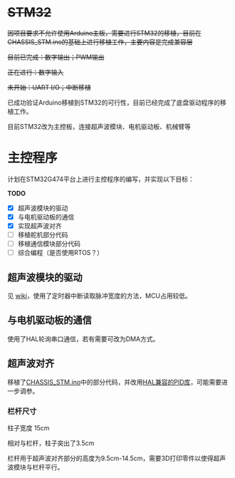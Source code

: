 # ~~STM32~~
~~因项目要求不允许使用Arduino主板，需要进行STM32的移植，目前在CHASSIS_STM.ino的基础上进行移植工作，主要内容是完成兼容层~~

~~目前已完成：数字输出；PWM输出~~

~~正在进行：数字输入~~

~~未开始：UART I/O；中断移植~~

已成功验证Arduino移植到STM32的可行性，目前已经完成了底盘驱动程序的移植工作。

目前STM32改为主控板，连接超声波模块、电机驱动板、机械臂等

# 主控程序
计划在STM32G474平台上进行主控程序的编写，并实现以下目标：

**TODO**
- [x] 超声波模块的驱动
- [x] 与电机驱动板的通信
- [x] 实现超声波对齐
- [ ] 移植舵机部分代码
- [ ] 移植通信模块部分代码
- [ ] 综合编程（是否使用RTOS？）
## 超声波模块的驱动
见 [wiki](https://github.com/ray24777/tdps2023/wiki/%E8%B6%85%E5%A3%B0%E6%B3%A2%E6%B5%8B%E8%B7%9D-STM32%E5%AE%9E%E7%8E%B0-%E4%BE%A7%E9%9D%A2%E5%AF%B9%E9%BD%90)，使用了定时器中断读取脉冲宽度的方法，MCU占用较低。
## 与电机驱动板的通信
使用了HAL轮询串口通信，若有需要可改为DMA方式。

## 超声波对齐
移植了[CHASSIS_STM.ino](../Arduino/CHASSIS_STM/CHASSIS_STM.ino)中的部分代码，并改用[HAL兼容的PID库](https://github.com/Majid-Derhambakhsh/PID-Library)，可能需要进一步调参。

### 栏杆尺寸
柱子宽度 15cm

相对与栏杆，柱子突出了3.5cm

栏杆用于超声波对齐部分的高度为9.5cm-14.5cm，需要3D打印零件以使得超声波模块与栏杆平行。


